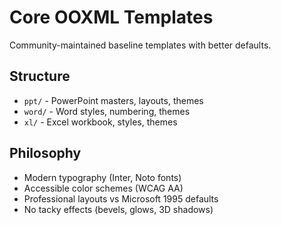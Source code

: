 # Core OOXML Templates

Community-maintained baseline templates with better defaults.

## Structure

- `ppt/` - PowerPoint masters, layouts, themes
- `word/` - Word styles, numbering, themes  
- `xl/` - Excel workbook, styles, themes

## Philosophy

- Modern typography (Inter, Noto fonts)
- Accessible color schemes (WCAG AA)
- Professional layouts vs Microsoft 1995 defaults
- No tacky effects (bevels, glows, 3D shadows)